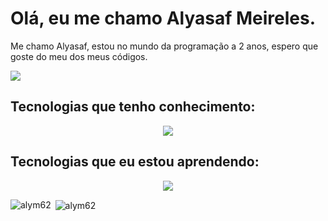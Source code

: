 # Olá, eu me chamo Alyasaf Meireles.

Me chamo Alyasaf, estou no mundo da programação a 2 anos, espero que goste do meu dos meus códigos.

<a href="https://www.linkedin.com/in/alyasaf/">
 <img src="https://skillicons.dev/icons?i=linkedin">
</a>


## Tecnologias que tenho conhecimento:
<p align="center">
  <a href="https://skillicons.dev">
    <img src="https://skillicons.dev/icons?i=git,js,nodejs,html,css,prisma,react,tailwind,express,php,mysql&perline=5" />
  </a>
</p>


## Tecnologias que eu estou aprendendo:
<p align="center">
  <a href="https://skillicons.dev">
    <img src="https://skillicons.dev/icons?i=laravel,java,ts,angular,nextjs" />
  </a>
</p>

<p><img align="left" src="https://github-readme-stats.vercel.app/api/top-langs?username=alym62&show_icons=true&locale=en&layout=compact" alt="alym62" /></p>

<p>&nbsp;<img align="center" src="https://github-readme-stats.vercel.app/api?username=alym62&show_icons=true&locale=en" alt="alym62" /></p>



